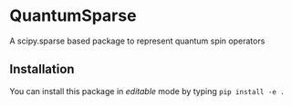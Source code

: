 # QuantumSparse

A scipy.sparse based package to represent quantum spin operators

## Installation
You can install this package in *editable* mode by typing ```pip install -e .```
